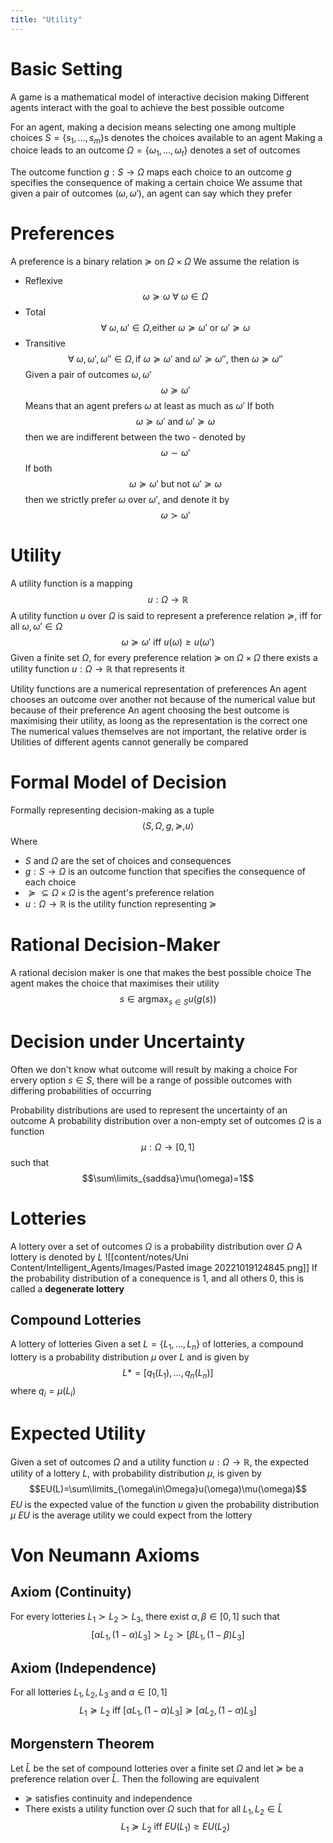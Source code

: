 ```yaml
---
title: "Utility"
---
```


# Basic Setting
A game is a mathematical model of interactive decision making
Different agents interact with the goal to achieve the best possible outcome

For an agent, making a decision means selecting one among multiple choices
$S = \{s_1,...,s_m\}$s denotes the choices available to an agent
Making a choice leads to an outcome
$\Omega = \{\omega_1,...,\omega_t\}$ denotes a set of outcomes

The outcome function $g:S\rightarrow \Omega$ maps each choice to an outcome
$g$ specifies the consequence of making a certain choice
We assume that given a pair of outcomes $(\omega,\omega ')$, an agent can say which they prefer
# Preferences
A preference is a binary relation $\succeq$ on $\Omega \times \Omega$
We assume the relation is
- Reflexive $$\omega \succeq \omega \text{ } \forall \text{ } \omega \in \Omega$$
- Total $$\forall \text{ } \omega, \omega '\in \Omega\text{,either }\omega \succeq \omega' \text{ or }\omega' \succeq \omega$$
- Transitive $$\forall\text{ }\omega,\omega',\omega''\in\Omega, \text{if } \omega\succeq\omega'\text{ and }\omega'\succeq\omega''\text{, then }\omega\succeq\omega'' $$
Given a pair of outcomes $\omega,\omega'$ $$\omega\succeq\omega'$$
Means that an agent prefers $\omega$ at least as much as $\omega'$
If both $$\omega\succeq\omega'\text{ and }\omega'\succeq\omega$$
then we are indifferent between the two - denoted by $$\omega \sim\omega'$$
If both $$\omega\succeq\omega'\text{ but not }\omega'\succeq\omega$$
then we strictly prefer $\omega$ over $\omega'$, and denote it by $$\omega\succ\omega'$$
# Utility
A utility function is a mapping $$u:\Omega\rightarrow\mathbb{R}$$
A utility function $u$ over $\Omega$ is said to represent a preference relation $\succeq$, iff for all $\omega,\omega'\in\Omega$ $$\omega\succeq\omega'\text{ iff }u(\omega)\geq u( \omega' )$$
Given a finite set $\Omega$, for every preference relation $\succeq$ on $\Omega\times\Omega$ there exists a utility function $u:\Omega\rightarrow\mathbb{R}$ that represents it

Utility functions are a numerical representation of preferences
An agent chooses an outcome over another not because of the numerical value but because of their preference
An agent choosing the best outcome is maximising their utility, as loong as the representation is the correct one
The numerical values themselves are not important, the relative order is
Utilities of different agents cannot generally be compared
# Formal Model of Decision
Formally representing decision-making as a tuple $$\langle S,\Omega ,g,\succeq ,u\rangle$$
Where
- $S$ and $\Omega$ are the set of choices and consequences
- $g:S\rightarrow\Omega$ is an outcome function that specifies the consequence of each choice
- $\succeq\subseteq\Omega\times\Omega$ is the agent's preference relation
- $u:\Omega\rightarrow\mathbb{R}$ is the utility function representing $\succeq$
# Rational Decision-Maker
A rational decision maker is one that makes the best possible choice
The agent makes the choice that maximises their utility $$s\in \text{argmax}_{s\in S}u(g(s))$$
# Decision under Uncertainty
Often we don't know what outcome will result by making a choice
For ervery option $s\in S$, there will be a range of possible outcomes with differing probabilities of occurring

Probability distributions are used to represent the uncertainty of an outcome
A probability distribution over a non-empty set of outcomes $\Omega$ is a function $$\mu:\Omega\rightarrow[0,1]$$
such that $$\sum\limits_{saddsa}\mu(\omega)=1$$
# Lotteries
A lottery over a set of outcomes $\Omega$ is a probability distribution over $\Omega$
A lottery is denoted by $L$
![[content/notes/Uni Content/Intelligent_Agents/Images/Pasted image 20221019124845.png]]
If the probability distribution of a conequence is 1, and all others 0, this is called a **degenerate lottery**
## Compound Lotteries
A lottery of lotteries
Given a set $L=\{L_1,...,L_n\}$ of lotteries, a compound lottery is a probability distribution $\mu$ over $L$ and is given by $$L*=[q_1(L_1),...,q_n(L_n)]$$
where $q_i=\mu(L_i)$
# Expected Utility
Given a set of outcomes $\Omega$ and a utility function $u:\Omega\rightarrow\mathbb{R}$, the expected utility of a lottery $L$, with probability distribution $\mu$, is given by $$EU(L)=\sum\limits_{\omega\in\Omega}u(\omega)\mu(\omega)$$
$EU$ is the expected value of the function $u$ given the probability distribution $\mu$
$EU$ is the average utility we could expect from the lottery
# Von Neumann Axioms
## Axiom (Continuity)
For every lotteries $L_1\succ L_2\succ L_3$, there exist $\alpha ,\beta \in [0,1]$ such that $$[\alpha L_1,(1-\alpha)L_3]\succ L_2 \succ [\beta L_1,(1-\beta)L_3]$$
## Axiom (Independence)
For all lotteries $L_1,L_2,L_3$ and $\alpha\in [0,1]$ $$L_1\succeq L_2\text{ iff }[\alpha L_1,(1-\alpha)L_3]\succeq[\alpha L_2, (1-\alpha)L_3]$$
## Morgenstern Theorem
Let $\hat{L}$ be the set of compound lotteries over a finite set $\Omega$ and let $\succeq$ be a preference relation over $\hat{L}$. Then the following are equivalent
- $\succeq$ satisfies continuity and independence
- There exists a utility function over $\Omega$ such that for all $L_1,L_2\in \hat{L}$ $$L_1\succeq L_2\text{ iff }EU(L_1)\geq EU(L_2)$$